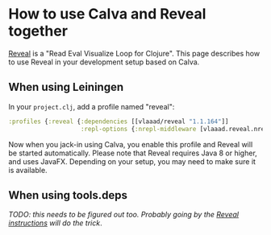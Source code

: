 # How to use Calva and Reveal together

[Reveal](https://vlaaad.github.io/reveal) is a "Read Eval Visualize Loop for
Clojure". This page describes how to use Reveal in your development setup based
on Calva.

## When using Leiningen

In your `project.clj`, add a profile named "reveal":

```clojure
:profiles {:reveal {:dependencies [[vlaaad/reveal "1.1.164"]]
                    :repl-options {:nrepl-middleware [vlaaad.reveal.nrepl/middleware]}}}
```

Now when you jack-in using Calva, you enable this profile and Reveal will be
started automatically. Please note that Reveal requires Java 8 or higher, and
uses JavaFX. Depending on your setup, you may need to make sure it is available.

## When using tools.deps

_TODO: this needs to be figured out too. Probably going by the [Reveal
instructions](https://vlaaad.github.io/reveal/#nrepl-based-editors) will do the
trick_.
